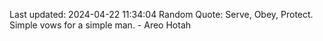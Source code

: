 Last updated: 2024-04-22 11:34:04
Random Quote: Serve, Obey, Protect.  Simple vows for a simple man.  -  Areo Hotah